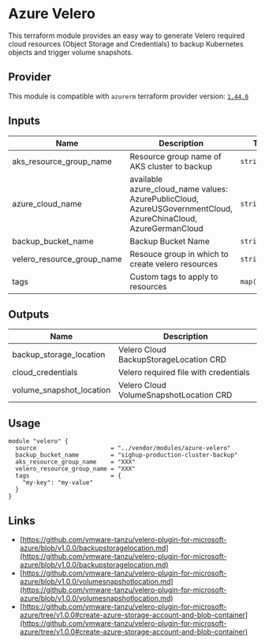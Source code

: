 # Azure Velero

This terraform module provides an easy way to generate Velero required cloud resources (Object Storage and Credentials)
to backup Kubernetes objects and trigger volume snapshots.

## Provider

This module is compatible with `azurerm` terraform provider version:
[`1.44.0`](https://github.com/terraform-providers/terraform-provider-azurerm/tree/v1.44.0)

## Inputs

| Name                          | Description                                                                                                      | Type          | Default              | Required |
| ----------------------------- | ---------------------------------------------------------------------------------------------------------------- | ------------- | -------------------- | :------: |
| aks\_resource\_group\_name    | Resource group name of AKS cluster to backup                                                                     | `string`      | n/a                  |   yes    |
| azure\_cloud\_name            | available azure\_cloud\_name values: AzurePublicCloud, AzureUSGovernmentCloud, AzureChinaCloud, AzureGermanCloud | `string`      | `"AzurePublicCloud"` |   no     |
| backup\_bucket\_name          | Backup Bucket Name                                                                                               | `string`      | n/a                  |   yes    |
| velero\_resource\_group\_name | Resouce group in which to create velero resources                                                                | `string`      | n/a                  |   yes    |
| tags                          | Custom tags to apply to resources                                                                                | `map(string)` | `{}`                 |   no     |

## Outputs

| Name                       | Description                             |
| -------------------------- | --------------------------------------- |
| backup\_storage\_location  | Velero Cloud BackupStorageLocation CRD  |
| cloud\_credentials         | Velero required file with credentials   |
| volume\_snapshot\_location | Velero Cloud VolumeSnapshotLocation CRD |

## Usage

```hcl
module "velero" {
  source                     = "../vendor/modules/azure-velero"
  backup_bucket_name         = "sighup-production-cluster-backup"
  aks_resource_group_name    = "XXX"
  velero_resource_group_name = "XXX"
  tags                       = {
    "my-key": "my-value"
  }
}
```

## Links

- [https://github.com/vmware-tanzu/velero-plugin-for-microsoft-azure/blob/v1.0.0/backupstoragelocation.md](https://github.com/vmware-tanzu/velero-plugin-for-microsoft-azure/blob/v1.0.0/backupstoragelocation.md)
- [https://github.com/vmware-tanzu/velero-plugin-for-microsoft-azure/blob/v1.0.0/volumesnapshotlocation.md](https://github.com/vmware-tanzu/velero-plugin-for-microsoft-azure/blob/v1.0.0/volumesnapshotlocation.md)
- [https://github.com/vmware-tanzu/velero-plugin-for-microsoft-azure/tree/v1.0.0#create-azure-storage-account-and-blob-container](https://github.com/vmware-tanzu/velero-plugin-for-microsoft-azure/tree/v1.0.0#create-azure-storage-account-and-blob-container)
